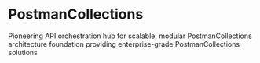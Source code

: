 # PostmanCollections
Pioneering API orchestration hub for scalable, modular PostmanCollections architecture foundation providing enterprise-grade PostmanCollections solutions

